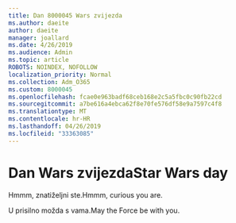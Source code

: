 ```yaml
---
title: Dan 8000045 Wars zvijezda
ms.author: daeite
author: daeite
manager: joallard
ms.date: 4/26/2019
ms.audience: Admin
ms.topic: article
ROBOTS: NOINDEX, NOFOLLOW
localization_priority: Normal
ms.collection: Adm_O365
ms.custom: 8000045
ms.openlocfilehash: fcae0e963badf68ceb168e2c5a5fbc0c90fb22cd
ms.sourcegitcommit: a7be616a4ebca62f8e70fe576df58e9a7597c4f8
ms.translationtype: MT
ms.contentlocale: hr-HR
ms.lasthandoff: 04/26/2019
ms.locfileid: "33363085"
---
```

# <a name="star-wars-day"></a><span data-ttu-id="731e8-102">Dan Wars zvijezda</span><span class="sxs-lookup"><span data-stu-id="731e8-102">Star Wars day</span></span>

<span data-ttu-id="731e8-103">Hmmm, znatiželjni ste.</span><span class="sxs-lookup"><span data-stu-id="731e8-103">Hmmm, curious you are.</span></span>

<span data-ttu-id="731e8-104">U prisilno možda s vama.</span><span class="sxs-lookup"><span data-stu-id="731e8-104">May the Force be with you.</span></span>